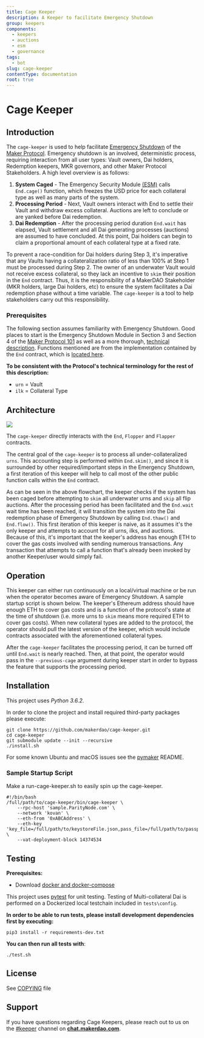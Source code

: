 ```yaml
---
title: Cage Keeper
description: A Keeper to facilitate Emergency Shutdown
group: keepers
components:
  - keepers
  - auctions
  - esm
  - governance
tags:
  - bot
slug: cage-keeper
contentType: documentation
root: true
---
```


# Cage Keeper

## Introduction

The `cage-keeper` is used to help facilitate [Emergency Shutdown](https://blog.makerdao.com/introduction-to-emergency-shutdown-in-multi-collateral-dai/) of the [Maker Protocol](https://github.com/makerdao/dss). Emergency shutdown is an involved, deterministic process, requiring interaction from all user types: Vault owners, Dai holders, Redemption keepers, MKR governors, and other Maker Protocol Stakeholders. A high level overview is as follows:

1. **System Caged** - The Emergency Security Module [\(ESM\)](https://github.com/makerdao/esm) calls `End.cage()` function, which freezes the USD price for each collateral type as well as many parts of the system.
2. **Processing Period** - Next, Vault owners interact with End to settle their Vault and withdraw excess collateral. Auctions are left to conclude or are yanked before Dai redemption.
3. **Dai Redemption** - After the processing period duration `End.wait` has elapsed, Vault settlement and all Dai generating processes \(auctions\) are assumed to have concluded. At this point, Dai holders can begin to claim a proportional amount of each collateral type at a fixed rate.

To prevent a race-condition for Dai holders during Step 3, it's imperative that any Vaults having a collateralization ratio of less than 100% at Step 1 must be processed during Step 2. The owner of an underwater Vault would not receive excess collateral, so they lack an incentive to `skim` their position in the `End` contract. Thus, it is the responsibility of a MakerDAO Stakeholder \(MKR holders, large Dai holders, etc\) to ensure the system facilitates a Dai redemption phase without a time variable. The `cage-keeper` is a tool to help stakeholders carry out this responsibility.

### Prerequisites

The following section assumes familiarity with Emergency Shutdown. Good places to start is the Emergency Shutdown Module in Section 3 and Section 4 of the [Maker Protocol 101](https://docs.makerdao.com/maker-protocol-101) as well as a more thorough, [technical description](https://docs.makerdao.com/smart-contract-modules/shutdown). Functions mentioned are from the implementation contained by the `End` contract, which is [located here](https://github.com/makerdao/dss/blob/master/src/end.sol).

**To be consistent with the Protocol's technical terminology for the rest of this description:**

- `urn` = Vault
- `ilk` = Collateral Type

## Architecture

![](/images/documentation/cage2.png)

The `cage-keeper` directly interacts with the `End`, `Flopper` and `Flapper` contracts.

The central goal of the `cage-keeper` is to process all under-collateralized `urns`. This accounting step is performed within `End.skim()`, and since it is surrounded by other required/important steps in the Emergency Shutdown, a first iteration of this keeper will help to call most of the other public function calls within the `End` contract.

As can be seen in the above flowchart, the keeper checks if the system has been caged before attempting to `skim` all underwater urns and `skip` all flip auctions. After the processing period has been facilitated and the `End.wait` wait time has been reached, it will transition the system into the Dai redemption phase of Emergency Shutdown by calling `End.thaw()` and `End.flow()`. This first iteration of this keeper is naive, as it assumes it's the only keeper and attempts to account for all urns, ilks, and auctions. Because of this, it's important that the keeper's address has enough ETH to cover the gas costs involved with sending numerous transactions. Any transaction that attempts to call a function that's already been invoked by another Keeper/user would simply fail.

## Operation

This keeper can either run continuously on a local/virtual machine or be run when the operator becomes aware of Emergency Shutdown. A sample startup script is shown below. The keeper's Ethereum address should have enough ETH to cover gas costs and is a function of the protocol's state at the time of shutdown \(i.e. more urns to `skim` means more required ETH to cover gas costs\). When new collateral types are added to the protocol, the operator should pull the latest version of the keeper, which would include contracts associated with the aforementioned collateral types.

After the `cage-keeper` facilitates the processing period, it can be turned off until `End.wait` is nearly reached. Then, at that point, the operator would pass in the `--previous-cage` argument during keeper start in order to bypass the feature that supports the processing period.

## Installation

This project uses _Python 3.6.2_.

In order to clone the project and install required third-party packages please execute:

```text
git clone https://github.com/makerdao/cage-keeper.git
cd cage-keeper
git submodule update --init --recursive
./install.sh
```

For some known Ubuntu and macOS issues see the [pymaker](https://github.com/makerdao/pymaker) README.

### Sample Startup Script

Make a run-cage-keeper.sh to easily spin up the cage-keeper.

```text
#!/bin/bash
/full/path/to/cage-keeper/bin/cage-keeper \
    --rpc-host 'sample.ParityNode.com' \
    --network 'kovan' \
    --eth-from '0xABCAddress' \
    --eth-key 'key_file=/full/path/to/keystoreFile.json,pass_file=/full/path/to/passphrase/file.txt' \
    --vat-deployment-block 14374534
```

## Testing

**Prerequisites:**

- Download [docker and docker-compose](https://www.docker.com/get-started)

This project uses [pytest](https://docs.pytest.org/en/latest/) for unit testing. Testing of Multi-collateral Dai is performed on a Dockerized local testchain included in `tests\config`.

**In order to be able to run tests, please install development dependencies first by executing:**

```text
pip3 install -r requirements-dev.txt
```

**You can then run all tests with**:

```text
./test.sh
```

## License

See [COPYING](https://github.com/makerdao/auction-keeper/blob/master/COPYING) file

## Support

If you have questions regarding Cage Keepers, please reach out to us on the [\#keeper](https://chat.makerdao.com/channel/keeper) channel on [**chat.makerdao.com**](http://chat.makerdao.com/).
